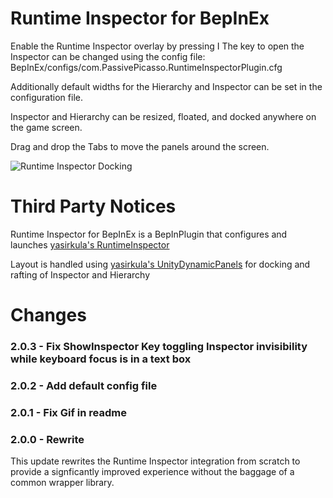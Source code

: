 # Runtime Inspector for BepInEx

Enable the Runtime Inspector overlay by pressing I
The key to open the Inspector can be changed using the config file: BepInEx/configs/com.PassivePicasso.RuntimeInspectorPlugin.cfg

Additionally default widths for the Hierarchy and Inspector can be set in the configuration file.

Inspector and Hierarchy can be resized, floated, and docked anywhere on the game screen.

Drag and drop the Tabs to move the panels around the screen.

![Runtime Inspector Docking](https://i.imgur.com/VCqxz0M.gif)

# Third Party Notices

Runtime Inspector for BepInEx is a BepInPlugin that configures and launches [yasirkula's RuntimeInspector](https://github.com/yasirkula/UnityRuntimeInspector)

Layout is handled using [yasirkula's UnityDynamicPanels](https://github.com/yasirkula/UnityDynamicPanels) for docking and rafting of Inspector and Hierarchy

# Changes
### 2.0.3 - Fix ShowInspector Key toggling Inspector invisibility while keyboard focus is in a text box

### 2.0.2 - Add default config file

### 2.0.1 - Fix Gif in readme

### 2.0.0 - Rewrite

This update rewrites the Runtime Inspector integration from scratch to provide a signficantly improved experience without the baggage of a common wrapper library.